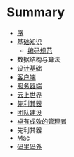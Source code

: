 # Summary

* [序](README.md)
* [基础知识](chapter1.md)
  * [编码规范](chapter1/bian-ma-gui-fan.md)
* 数据结构与算法
* [设计基础](she-ji-ji-chu.md)
* [客户端](ke-hu-duan.md)
* [服务器端](fu-wu-qi-duan.md)
* [云上世界](yun-shang-you-sha.md)
* [先利其器](xian-li-qi-qi.md)
* [团队建设](tuan-dui-jian-she.md)
* [卓有成效的管理者](zhuo-you-cheng-xiao-de-guan-li-zhe.md)
* 先利其器
* [Mac](mac.md)
* [码里码外](ma-li-ma-wai.md)

